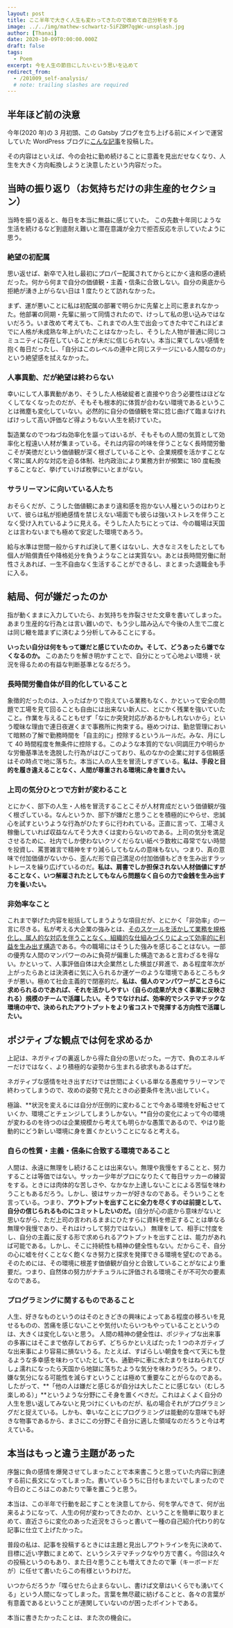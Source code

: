```yaml
---
layout: post
title: ここ半年で大きく人生も変わってきたので改めて自己分析をする
image: ../../img/mathew-schwartz-5iFZBM7qgWc-unsplash.jpg
author: [Thanai]
date: 2020-10-09T0:00:00.000Z
draft: false
tags:
  - Poem
excerpt: 今を人生の節目にしたいという思いを込めて
redirect_from:
  - /201009_self-analysis/
  # note: trailing slashes are required
---
```


## 半年ほど前の決意

今年(2020 年)の 3 月初頭、この Gatsby ブログを立ち上げる前にメインで運営していた WordPress ブログに[こんな記事](https://thanaism.com/archives/79)を投稿した。

その内容はといえば、今の会社に勤め続けることに意義を見出だせなくなり、人生を大きく方向転換しようと決意したという内容だった。

## 当時の振り返り（お気持ちだけの非生産的セクション）

当時を振り返ると、毎日を本当に無益に感じていた。
この先数十年同じような生活を続けるなど到底耐え難いと潜在意識が全力で拒否反応を示していたように思う。

### 絶望の初配属

思い返せば、新卒で入社し最初にプロパー配属されてからとにかく違和感の連続だった。何から何まで自分の価値観・主義・信条に合致しない。自分の奥底から拒絶が湧き上がらない日は 1 度たりとて訪れなかった。

まず、運が悪いことに私は初配属の部署で明らかに先輩と上司に恵まれなかった。他部署の同期・先輩に揃って同情されたので、けっして私の思い込みではないだろう。いま改めて考えても、これまでの人生で出会ってきた中でこれほどまでに人格が未成熟な年上がいたことはなかったし、そうした人物が普通に同じコミュニティに存在していることが未だに信じられない。本当に果てしない感情を抱く毎日だったし、「自分はこのレベルの連中と同じステージにいる人間なのか」という絶望感を拭えなかった。

### 人事異動、だが絶望は終わらない

幸いにして人事異動があり、そうした人格破綻者と直接やり合う必要性はほどなくしてなくなったのだが、そもそも根本的に体質が合わない環境であるということは微塵も変化していない。必然的に自分の価値観を常に捻じ曲げて臨まなければけっして高い評価など得ようもない人生を続けていた。

製造業なのでつねづね効率化を謳ってはいるが、そもそもの人間の気質として効率化と程遠い人材が集まっている。それは内容の吟味を伴うことなく長時間労働こそが美徳だという価値観が深く根ざしていることや、企業規模を活かすことなく常に属人的な対応を迫る体制、社内政治により業務方針が頻繁に 180 度転換することなど、挙げていけば枚挙にいとまがない。

### サラリーマンに向いている人たち

おそらくだが、こうした価値観にあまり違和感を抱かない人種というのはわりといて、彼らは私が拒絶感情を禁じえない場面でも彼らは強いストレスを伴うことなく受け入れているように見える。そうした人たちにとっては、今の職場は天国とは言わないまでも極めて安定した環境であろう。

給与水準は世間一般からすれば決して悪くはないし、大きなミスをしたとしても個人が賠償責任や降格処分を負うようなことは実質ない。あとは長時間労働に耐性さえあれば、一生不自由なく生活することができるし、まとまった退職金も手に入る。

## 結局、何が嫌だったのか

指が動くままに入力していたら、お気持ちを炸裂させた文章を書いてしまった。あまり生産的な行為とは言い難いので、もう少し踏み込んで今後の人生で二度とは同じ轍を踏まずに済むよう分析してみることにする。

**いったい自分は何をもって嫌だと感じていたのか。そして、どうあったら嫌でなくなるのか。**
このあたりを解き明かすことで、自分にとって心地よい環境・状況を得るための有益な判断基準となるだろう。

### 長時間労働自体が目的化していること

象徴的だったのは、入ったばかりで抱えている業務もなく、かといって安全の問題で工場を見て回ることも自由には出来ない新人に、とにかく残業を強いていたこと。作業を与えることもせず「なにか突発対応があるかもしれないから」という曖昧な理由で連日夜遅くまで事務所に拘束する。極めつけは、勤怠管理において暗黙の了解で勤務時間を「自主的に」控除するというルールだ。みな、月にして 40 時間程度を無条件に控除する。このような本質的でない同調圧力や明らかな労働基準法を逸脱した行為がはびこっており、私のなかの企業に対する信頼感はその時点で地に落ちた。本当に人の人生を冒涜しすぎている。**私は、手段と目的を履き違えることなく、人間が尊重される環境に身を置きたい。**

### 上司の気分ひとつで方針が変わること

とにかく、部下の人生・人格を冒涜することこそが人材育成だという価値観が強く根ざしている。なんというか、部下が嫌だと思うことを積極的にやらせ、忠誠心を試すというような行為がひたすらに行われている。正直に言って、工場さえ稼働していれば収益なんてそう大きくは変わらないのである。上司の気分を満足させるために、社内でしか使わないクソくだらない紙ペラ数枚に尋常でない時間を投資し、罵詈雑言で精神をすり減らしてもなんの意味もない。つまり、真の意味で付加価値がないから、歪んだ形で自己満足の付加価値もどきを生み出すラットレースを繰り広げているのだ。**私は、肩書でしか担保されない人材価値にすがることなく、いつ解雇されたとしてもなんら問題なく自らの力で金銭を生み出す力を養いたい。**

### 非効率なこと

これまで挙げた内容を総括してしまうような項目だが、とにかく「非効率」の一言に尽きる。私が考える大企業の強みとは、<u>そのスケールを活かして業務を規格化し、属人的な対応を伴うことなく、組織的な仕組みづくりによって効率的に利益を生み出す構造</u>である。今の職場にはそうした強みを感じることはない。一部の優秀な人間のマンパワーのみに負荷が偏重した構造であると言わざるを得ない。かといって、人事評価自体は大企業然とした横並び昇進で、ある程度年次が上がったらあとは決済者に気に入られるか運ゲーのような環境であるところもタチが悪い。極めて社会主義的で閉塞的だ。**私は、個人のマンパワーがことさらに求められるのであれば、それを活かしやすい（自らの成果が大きく事業に反映される）規模のチームで活躍したい。そうでなければ、効率的でシステマチックな環境の中で、決められたアウトプットをより省コストで発揮する方向性で活躍したい。**

## ポジティブな観点では何を求めるか

上記は、ネガティブの裏返しから得た自分の思いだった。一方で、負のエネルギーだけではなく、より積極的な姿勢から生まれる欲求もあるはずだ。

ネガティブな感情を吐き出すだけでは世間によくいる単なる愚痴サラリーマンで終わってしまうので、攻めの姿勢で見たときの必要条件を洗い出していく。

極論、**状況を変えるには自分が圧倒的に変わることで今ある環境を好転させていくか、環境ごとチェンジしてしまうしかない。**自分の変化によって今の環境が変わるのを待つのは企業規模から考えても明らかな愚策であるので、やはり能動的にどう新しい環境に身を置くかということになると考える。

### 自らの性質・主義・信条に合致する環境であること

人間は、永遠に無理をし続けることは出来ない。無理や我慢をすることと、努力することは等価ではない。サッカー少年がプロになりたくて毎日サッカーの練習をする。ときには肉体的な苦しさや、なかなか上達しないことによる苦悩を味わうこともあるだろう。しかし、彼はサッカーが好きなのである。そういうことを言っている。つまり、**アウトプットを出すことに全力を尽くすのは前提として、自分の信じられるものにコミットしたいのだ。**(自分が心の底から意味がないと思いながら、ただ上司の言われるままにひたすらに資料を修正することは単なる無理や我慢であり、それはけっして努力ではない。）
無理をして、相手に忖度をし、自分の主義に反する形で求められるアウトプットを出すことは、能力があれば可能である。しかし、そこに持続性も精神の健全性もない。だからこそ、自分の心に嘘を付くことなく飽くなき努力と探求を発揮できる環境を望むのである。そのためには、その環境に根差す価値観が自分と合致していることがなにより重要だ。つまり、自然体の努力がナチュラルに評価される環境こそが不可欠の要素なのである。

### プログラミングに関するものであること

人生、好きなものというのはそのときどきの興味によってある程度の移ろいを見せるものの、苦痛を感じないことや気付いたらいつもやっていることというのは、大きくは変化しないと思う。
人間の精神の健全性は、ポジティブな出来事の多寡にはそこまで依存しておらず、どちらかといえばたった 1 つのネガティブな出来事により容易に損ないうる。たとえば、すばらしい朝食を食べて天にも登るような多幸感を味わっていたとしても、通勤中に車に水たまりをはねられてびしょ濡れになったら天国から地獄に落ちたような気分を味わうだろう。つまり、嫌な気分になる可能性を減らすということは極めて重要なことがらなのである。
したがって、**「他の人は嫌だと感じるが自分は大したことに感じない（むしろ楽しめる）」**というような分野にこそ身を置くべきだ。これはよくよく自分の人生を思い返してみないと見つけにくいものだが、私の場合それがプログラミングだと捉えている。しかも、幸いなことにプログラミングは能動的な意味でも好きな物事であるから、まさにこの分野こそ自分に適した領域なのだろうと今は考えている。

## 本当はもっと違う主題があった

序盤に負の感情を爆発させてしまったことで本来書こうと思っていた内容に到達する前に長文になってしまった。書いているうちに日付もまたいでしまったので今日のところはこのあたりで筆を置こうと思う。

本当は、この半年で行動を起こすことを決意してから、何を学んできて、何が出来るようになって、人生の何が変わってきたのか、ということを簡単に取りまとめて、直近さらに変化のあった近況をさらっと書いて一種の自己紹介代わり的な記事に仕立て上げたかった。

普段の私は、記事を投稿するときには主題と見出しアウトラインを先に決めて、目標に近い字数にまとめて、というシステマチックなやり方で書く。今回は久々の投稿というのもあり、また日々思うことも増えてきたので筆（キーボードだが）に任せて書いたらこの有様というわけだ。

いつからだろうか「喋らせたら止まらないし、書けば文章はいくらでも湧いてくる」という人間になってしまった。言葉を無尽蔵に紡げることと、各々の言葉が有意義であるということが連関していないのが困ったポイントである。

本当に書きたかったことは、また次の機会に。
